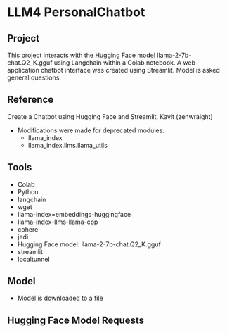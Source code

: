 # LLM4 PersonalChatbot


## Project
This project interacts with the Hugging Face model llama-2-7b-chat.Q2_K.gguf using Langchain within a Colab notebook. A web application chatbot interface was created using Streamlit.  Model is asked general questions.

## Reference
Create a Chatbot using Hugging Face and Streamlit, Kavit (zenwraight)

- Modifications were made for deprecated modules:
  - llama_index
  - llama_index.llms.llama_utils
 
## Tools
- Colab
- Python
- langchain
- wget
- llama-index=embeddings-huggingface
- llama-index-llms-llama-cpp
- cohere
- jedi
- Hugging Face model: llama-2-7b-chat.Q2_K.gguf
- streamlit
- localtunnel

## Model
- Model is downloaded to a file


## Hugging Face Model Requests

